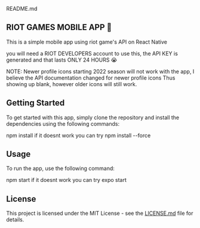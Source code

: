README.md

## RIOT GAMES MOBILE APP 🤖
This is a simple mobile app using riot game's API on React Native

you will need a RIOT DEVELOPERS account to use this, the API KEY is generated and that lasts ONLY 24 HOURS 😭

NOTE: Newer profile icons starting 2022 season will not work with the app, I believe the API documentation changed for newer profile icons
Thus showing up blank, however older icons will still work. 

## Getting Started
To get started with this app, simply clone the repository and install the dependencies using the following commands:

npm install
if it doesnt work you can try npm install --force


## Usage
To run the app, use the following command:

npm start
if it doesnt work you can try expo start 


## License
This project is licensed under the MIT License - see the [LICENSE.md](LICENSE.md) file for details.
